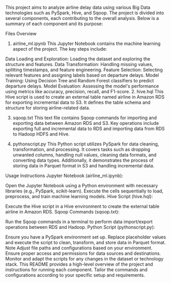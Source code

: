 This project aims to analyze airline delay data using various Big Data technologies such as PySpark, Hive, and Sqoop. The project is divided into several components, each contributing to the overall analysis. Below is a summary of each component and its purpose:

Files Overview
1. airline_ml.ipynb
This Jupyter Notebook contains the machine learning aspect of the project. The key steps include:

Data Loading and Exploration: Loading the dataset and exploring the structure and features.
Data Transformation: Handling missing values, splitting timestamps, and feature engineering.
Feature Selection: Selecting relevant features and assigning labels based on departure delays.
Model Training: Using Decision Tree and Random Forest classifiers to predict departure delays.
Model Evaluation: Assessing the model's performance using metrics like accuracy, precision, recall, and F1-score.
2. hive.hql
This Hive script is used to create an external table named airline in Amazon RDS for exporting incremental data to S3. It defines the table schema and structure for storing airline-related data.

3. sqoop.txt
This text file contains Sqoop commands for importing and exporting data between Amazon RDS and S3. Key operations include exporting full and incremental data to RDS and importing data from RDS to Hadoop HDFS and Hive.

4. pythonscript.py
This Python script utilizes PySpark for data cleaning, transformation, and processing. It covers tasks such as dropping unwanted columns, handling null values, cleaning data formats, and converting data types. Additionally, it demonstrates the process of storing data in Parquet format in S3 and handling incremental data.

Usage Instructions
Jupyter Notebook (airline_ml.ipynb):

Open the Jupyter Notebook using a Python environment with necessary libraries (e.g., PySpark, scikit-learn).
Execute the cells sequentially to load, preprocess, and train machine learning models.
Hive Script (hive.hql):

Execute the Hive script in a Hive environment to create the external table airline in Amazon RDS.
Sqoop Commands (sqoop.txt):

Run the Sqoop commands in a terminal to perform data import/export operations between RDS and Hadoop.
Python Script (pythonscript.py):

Ensure you have a PySpark environment set up.
Replace placeholder values and execute the script to clean, transform, and store data in Parquet format.
Note
Adjust file paths and configurations based on your environment.
Ensure proper access and permissions for data sources and destinations.
Monitor and adapt the scripts for any changes in the dataset or technology stack.
This README provides a high-level overview of the project and instructions for running each component. Tailor the commands and configurations according to your specific setup and requirements.





